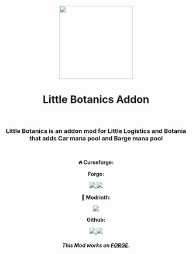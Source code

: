 <p align="center">
<img width="200" height="200" src="E:\Projects\LittleBotanics\src\main\resources\littlebotanics_logo.png">
</p>
<h1 align="center">Little Botanics Addon</h1>
<br/>
<h3 align="center"> Little Botanics is an addon mod for Little Logistics and Botania that adds Car mana pool and Barge mana pool </h3> 
<br/>
<p align="center"> <b> 🔥 Curseforge:   </b> </p>

<p align="center"> <b> Forge: </b> </p>
<p align="center">
  <a href="https://www.curseforge.com/minecraft/mc-mods/little-botanics/" alt="Downloads">
        <img src="http://cf.way2muchnoise.eu/813493.svg" /> </a>
  <a href="https://www.curseforge.com/minecraft/mc-mods/little-botanics/" alt="Versions">
        <img src="http://cf.way2muchnoise.eu/versions/813493.svg" /> </a>
</p>

<p align="center"> <b> 🔧 Modrinth:   </b> </p>
<p align="center">
  <a href=https://modrinth.com/mod/little_botanics alt="Downloads">
  <img src="https://modrinth-utils.vercel.app/api/badge/downloads?id=C7nWsOxY"/> </a>
</p>

<p align="center"> <b> Github: </b> </p>
<p align="center">
  <a href="https://github.com/LeoBeliik/LittleBotanics/issues" alt="Issues">
        <img src="https://img.shields.io/github/issues/LeoBeliik/LittleBotanics.svg?style=for-the-badge" /> </a>
  <a href="https://github.com/LeoBeliik/LittleBotanics/blob/master/LICENSE.txt" alt="License">
        <img src="https://img.shields.io/github/license/LeoBeliik/LittleBotanics.svg?style=for-the-badge" /> </a>  
</p>

<h5 align="center"><b>This Mod works on <a href= https://files.minecraftforge.net/net/minecraftforge/forge alt="FORGE"> FORGE</a>.</b></h5>
